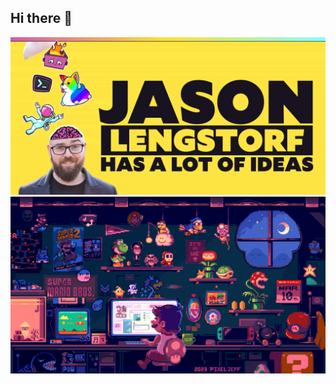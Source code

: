 ## Hi there 👋

<div align="center">
  <img src="./img/banner.webp"/>
</div>

<div align="center">
  <img src="./img/banner-teste.gif"/>
</div>


<!--
**salentim/salentim** is a ✨ _special_ ✨ repository because its `README.md` (this file) appears on your GitHub profile.

Here are some ideas to get you started:

- 🔭 I’m currently working on ...
- 🌱 I’m currently learning ...
- 👯 I’m looking to collaborate on ...
- 🤔 I’m looking for help with ...
- 💬 Ask me about ...
- 📫 How to reach me: ...
- 😄 Pronouns: ...
- ⚡ Fun fact: ...
-->
